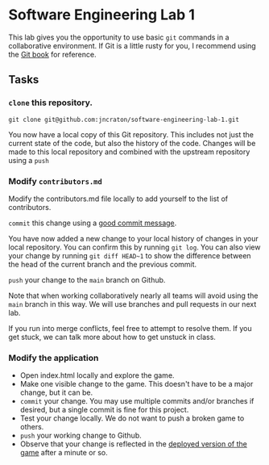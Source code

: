 Software Engineering Lab 1
==========================

This lab gives you the opportunity to use basic `git` commands in a collaborative environment. If Git is a little rusty for you, I recommend using the [Git book](https://git-scm.com/book/en/v2) for reference.

Tasks
-----

### `clone` this repository. 

```
git clone git@github.com:jncraton/software-engineering-lab-1.git
```

You now have a local copy of this Git repository. This includes not just the current state of the code, but also the history of the code. Changes will be made to this local repository and combined with the upstream repository using a `push`

### Modify `contributors.md`

Modify the contributors.md file locally to add yourself to the list of contributors. 

`commit` this change using a [good commit message](https://archive.ph/zE4lu).

You have now added a new change to your local history of changes in your local repository. You can confirm this by running `git log`. You can also view your change by running `git diff HEAD~1` to show the difference between the head of the current branch and the previous commit.

`push` your change to the `main` branch on Github.

Note that when working collaboratively nearly all teams will avoid using the `main` branch in this way. We will use branches and pull requests in our next lab.

If you run into merge conflicts, feel free to attempt to resolve them. If you get stuck, we can talk more about how to get unstuck in class.

### Modify the application

- Open index.html locally and explore the game.
- Make one visible change to the game. This doesn't have to be a major change, but it can be.
- `commit` your change. You may use multiple commits and/or branches if desired, but a single commit is fine for this project.
- Test your change locally. We do not want to push a broken game to others.
- `push` your working change to Github.
- Observe that your change is reflected in the [deployed version of the game](jncraton.github.io/software-engineering-lab-1) after a minute or so.

